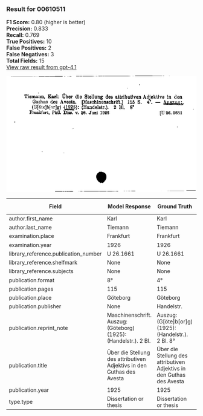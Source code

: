 ### Result for 00610511
**F1 Score:** 0.80 (higher is better)<br>**Precision:** 0.833<br>**Recall:** 0.769<br>**True Positives:** 10<br>**False Positives:** 2<br>**False Negatives:** 3<br>**Total Fields:** 15<br>[View raw result from gpt-4.1](https://github.com/RISE-UNIBAS/humanities_data_benchmark/blob/main/results/2025-09-02/T0160/request_T0160_00610511.json)

<img src="https://github.com/RISE-UNIBAS/humanities_data_benchmark/blob/main/benchmarks/zettelkatalog/images/00610511.jpg?raw=true" alt="00610511" width="600px">

| Field | Model Response | Ground Truth | Fuzzy Score | Match |
|-------|----------------|--------------|-------------|-------|
| author.first_name | Karl | Karl | 1.000 | ✅ |
| author.last_name | Tiemann | Tiemann | 1.000 | ✅ |
| examination.place | Frankfurt | Frankfurt | 1.000 | ✅ |
| examination.year | 1926 | 1926 | 1.000 | ✅ |
| library_reference.publication_number | U 26.1661 | U 26.1661 | 1.000 | ✅ |
| library_reference.shelfmark | None | None | 1.000 | ✅ |
| library_reference.subjects | None | None | 1.000 | ✅ |
| publication.format | 8° | 4° | 0.500 | ❌ |
| publication.pages | 115 | 115 | 1.000 | ✅ |
| publication.place | Göteborg | Göteborg | 1.000 | ✅ |
| publication.publisher | None | Handelstr. | 0.000 | ❌ |
| publication.reprint_note | Maschinenschrift. Auszug: (Göteborg) (1925): (Handelstr.). 2 Bl. | Auszug: (G[öte]b[or]g) (1925): (Handelstr.). 2 Bl. 8° | 0.786 | ❌ |
| publication.title | Über die Stellung des attributiven Adjektivs in den Guthas des Avesta | Über die Stellung des attributiven Adjektivs in den Guthas des Avesta | 1.000 | ✅ |
| publication.year | 1925 | 1925 | 1.000 | ✅ |
| type.type | Dissertation or thesis | Dissertation or thesis | 1.000 | ✅ |
